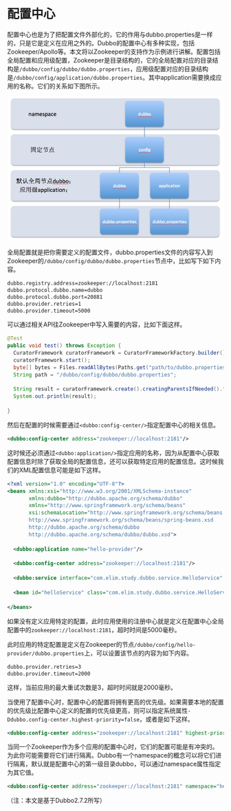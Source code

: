 # 配置中心

配置中心也是为了把配置文件外部化的，它的作用与dubbo.properties是一样的，只是它是定义在应用之外的。Dubbo的配置中心有多种实现，包括Zookeeper/Apollo等。本文将以Zookeeper的支持作为示例进行讲解。配置包括全局配置和应用级配置，Zookeeper是目录结构的，它的全局配置对应的目录结构是`/dubbo/config/dubbo/dubbo.properties`，应用级配置对应的目录结构是`/dubbo/config/application/dubbo.properties`。其中application需要换成应用的名称。它们的关系如下图所示。

![配置中心](image/zk-configcenter.jpg)

全局配置就是把你需要定义的配置文件，dubbo.properties文件的内容写入到Zookeeper的`/dubbo/config/dubbo/dubbo.properties`节点中，比如写下如下内容。

```properties
dubbo.registry.address=zookeeper://localhost:2181
dubbo.protocol.dubbo.name=dubbo
dubbo.protocol.dubbo.port=20881
dubbo.provider.retries=1
dubbo.provider.timeout=5000
```

可以通过相关API往Zookeeper中写入需要的内容，比如下面这样。

```java
@Test
public void test() throws Exception {
  CuratorFramework curatorFramework = CuratorFrameworkFactory.builder().connectString("localhost:2181").retryPolicy(new RetryOneTime(1000)).build();
  curatorFramework.start();
  byte[] bytes = Files.readAllBytes(Paths.get("path/to/dubbo.properties"));
  String path = "/dubbo/config/dubbo/dubbo.properties";

  String result = curatorFramework.create().creatingParentsIfNeeded().forPath(path, bytes);
  System.out.println(result);

}
```

然后在配置的时候需要通过`<dubbo:config-center/>`指定配置中心的相关信息。

```xml
<dubbo:config-center address="zookeeper://localhost:2181"/>
```

这时候还必须通过`<dubbo:application/>`指定应用的名称，因为从配置中心获取配置信息时除了获取全局的配置信息，还可以获取特定应用的配置信息。这时候我们的XML配置信息可能是如下这样。

```xml
<?xml version="1.0" encoding="UTF-8"?>
<beans xmlns:xsi="http://www.w3.org/2001/XMLSchema-instance"
       xmlns:dubbo="http://dubbo.apache.org/schema/dubbo"
       xmlns="http://www.springframework.org/schema/beans"
       xsi:schemaLocation="http://www.springframework.org/schema/beans
       http://www.springframework.org/schema/beans/spring-beans.xsd
       http://dubbo.apache.org/schema/dubbo
       http://dubbo.apache.org/schema/dubbo/dubbo.xsd">

  <dubbo:application name="hello-provider"/>

  <dubbo:config-center address="zookeeper://localhost:2181"/>

  <dubbo:service interface="com.elim.study.dubbo.service.HelloService" ref="helloService" />

  <bean id="helloService" class="com.elim.study.dubbo.service.HelloServiceImpl"/>

</beans>
```

如果没有定义应用特定的配置，此时应用使用的注册中心就是定义在配置中心全局配置中的`zookeeper://localhost:2181`，超时时间是5000毫秒。

此时应用的特定配置是定义在Zookeeper的节点`/dubbo/config/hello-provider/dubbo.properties`上，可以设置该节点的内容为如下内容。

```properties
dubbo.provider.retries=3
dubbo.provider.timeout=2000
```

这样，当前应用的最大重试次数是3，超时时间就是2000毫秒。

当使用了配置中心时，配置中心的配置将拥有更高的优先级。如果需要本地的配置的优先级比配置中心定义的配置的优先级更高，则可以指定系统属性`-Ddubbo.config-center.highest-priority=false`，或者是如下这样。

```xml
<dubbo:config-center address="zookeeper://localhost:2181" highest-priority="false"/>
```

当同一个Zookeeper作为多个应用的配置中心时，它们的配置可能是有冲突的。为此你可能需要将它们进行隔离。Dubbo有一个namespace的概念可以将它们进行隔离，默认就是配置中心的第一级目录dubbo，可以通过namespace属性指定为其它值。

```xml
<dubbo:config-center address="zookeeper://localhost:2181" namespace="hello"/>
```

（注：本文是基于Dubbo2.7.2所写）